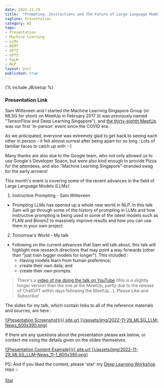 ```yaml
---
date: 2022-11-29
title:  "Prompting, Instructions and the Future of Large Language Models"
tagline: Presentation
category: AI
tags:
- Presentation
- Machine Learning
- LLMs
- BERT
- GPT2
- GPT3
- PaLM
- NLP
layout: post
published: true
---
```

{% include JB/setup %}


### Presentation Link

Sam Witteveen and I started the Machine Learning Singapore Group (or MLSG for short) 
on MeetUp in February 2017 (it was previously named "TensorFlow and Deep Learning Singapore"),
and [the thirty-eighth MeetUp](https://www.meetup.com/machine-learning-singapore/events/289808371/) 
was our first 'in-person' event since the COVID era.

As we anticipated, everyone was extremely glad to get back to seeing each other in person - it felt almost
surreal after being apart for so long : Lots of familiar faces to catch up with :-)

Many thanks are also due to the Google team, who not only allowed us to use Google's Developer Space, 
but were also kind enough to provide Pizza for the attendees, and also "Machine Learning Singapore"-branded
swag for the early arrivers!

This month's event is covering some of the recent advances in the field of Large Language Models (LLMs):

1. Instructive Prompting -  Sam Witteveen
  +  Prompting LLMs has opened up a whole new world in NLP. In this talk Sam will go through some of 
     the history of prompting in LLMs and how instructive prompting is being used in some of 
     the latest models such as FLAN and BloomZ to massively improve results and how you can use them in your own project.

2. Tomorrow's World - My talk
  +  Following on the current advances that Sam will talk about, this talk will highlight new research directions 
     that may point a way forwards (other than "just train bigger models for longer"). 
     This included : 
        * Having models learn from human preference; 
        * create their own data; and 
        * create their own prompts.


>  There's a [video of me doing the talk on YouTube](https://youtu.be/ameLkzDaLX4) (this is a slightly longer version than the one at the MeetUp,
>  partly due to the release of ChatGPT within days following the MeetUp...).  Please Like and Subscribe! 

The slides for my talk, which contain links to all of the reference materials and sources, are here :

<a href="https://redcatlabs.com/2022-11-29_MLSG_LLM-News/#/diffusion-talk" target="_blank">
![Presentation Screenshot]({{ site.url }}/assets/img/2022-11-29_MLSG_LLM-News_600x390.png)
</a>

If there are any questions about the presentation please ask below, 
or contact me using the details given on the slides themselves.

<a href="https://redcatlabs.com/2022-11-29_MLSG_LLM-News/#/11/1" target="_blank">
![Presentation Content Example]({{ site.url }}/assets/img/2022-11-29_MLSG_LLM-News_11-1_600x390.png)
</a>


PS:  And if you liked the content, please 'star' my <a href="https://github.com/mdda/deep-learning-workshop" target="_blank">Deep Learning Workshop</a> repo ::
<!-- From :: https://buttons.github.io/ -->
<!-- Place this tag where you want the button to render. -->
<span style="position:relative;top:5px;">
<a aria-label="Star mdda/deep-learning-workshop on GitHub" data-count-aria-label="# stargazers on GitHub" data-count-api="/repos/mdda/deep-learning-workshop#stargazers_count" data-count-href="/mdda/deep-learning-workshop/stargazers" data-icon="octicon-star" href="https://github.com/mdda/deep-learning-workshop" class="github-button">Star</a>
<!-- Place this tag right after the last button or just before your close body tag. -->
<script async defer id="github-bjs" src="https://buttons.github.io/buttons.js"></script>
</span>

